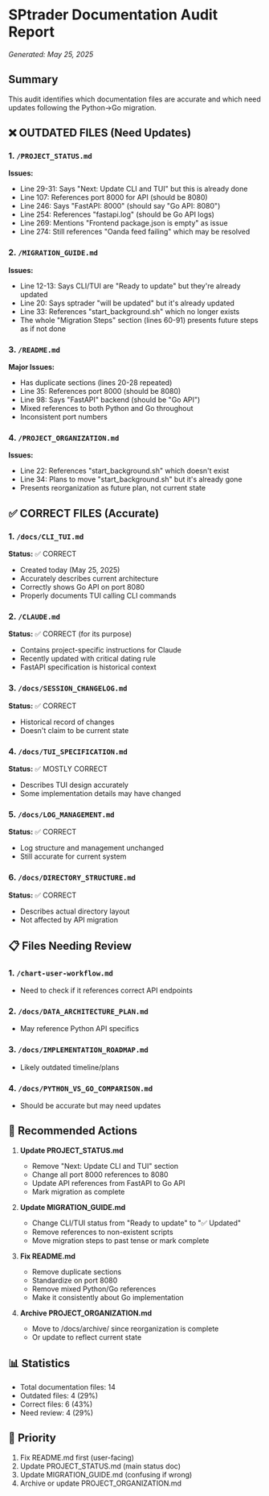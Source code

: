 # SPtrader Documentation Audit Report
*Generated: May 25, 2025*

## Summary
This audit identifies which documentation files are accurate and which need updates following the Python→Go migration.

## ❌ OUTDATED FILES (Need Updates)

### 1. `/PROJECT_STATUS.md`
**Issues:**
- Line 29-31: Says "Next: Update CLI and TUI" but this is already done
- Line 107: References port 8000 for API (should be 8080)
- Line 246: Says "FastAPI: 8000" (should say "Go API: 8080")
- Line 254: References "fastapi.log" (should be Go API logs)
- Line 269: Mentions "Frontend package.json is empty" as issue
- Line 274: Still references "Oanda feed failing" which may be resolved

### 2. `/MIGRATION_GUIDE.md`
**Issues:**
- Line 12-13: Says CLI/TUI are "Ready to update" but they're already updated
- Line 20: Says sptrader "will be updated" but it's already updated
- Line 33: References "start_background.sh" which no longer exists
- The whole "Migration Steps" section (lines 60-91) presents future steps as if not done

### 3. `/README.md`
**Major Issues:**
- Has duplicate sections (lines 20-28 repeated)
- Line 35: References port 8000 (should be 8080)
- Line 98: Says "FastAPI" backend (should be "Go API")
- Mixed references to both Python and Go throughout
- Inconsistent port numbers

### 4. `/PROJECT_ORGANIZATION.md`
**Issues:**
- Line 22: References "start_background.sh" which doesn't exist
- Line 34: Plans to move "start_background.sh" but it's already gone
- Presents reorganization as future plan, not current state

## ✅ CORRECT FILES (Accurate)

### 1. `/docs/CLI_TUI.md`
**Status:** ✅ CORRECT
- Created today (May 25, 2025)
- Accurately describes current architecture
- Correctly shows Go API on port 8080
- Properly documents TUI calling CLI commands

### 2. `/CLAUDE.md`
**Status:** ✅ CORRECT (for its purpose)
- Contains project-specific instructions for Claude
- Recently updated with critical dating rule
- FastAPI specification is historical context

### 3. `/docs/SESSION_CHANGELOG.md`
**Status:** ✅ CORRECT
- Historical record of changes
- Doesn't claim to be current state

### 4. `/docs/TUI_SPECIFICATION.md`
**Status:** ✅ MOSTLY CORRECT
- Describes TUI design accurately
- Some implementation details may have changed

### 5. `/docs/LOG_MANAGEMENT.md`
**Status:** ✅ CORRECT
- Log structure and management unchanged
- Still accurate for current system

### 6. `/docs/DIRECTORY_STRUCTURE.md`
**Status:** ✅ CORRECT
- Describes actual directory layout
- Not affected by API migration

## 📋 Files Needing Review

### 1. `/chart-user-workflow.md`
- Need to check if it references correct API endpoints

### 2. `/docs/DATA_ARCHITECTURE_PLAN.md`
- May reference Python API specifics

### 3. `/docs/IMPLEMENTATION_ROADMAP.md`
- Likely outdated timeline/plans

### 4. `/docs/PYTHON_VS_GO_COMPARISON.md`
- Should be accurate but may need updates

## 🔧 Recommended Actions

1. **Update PROJECT_STATUS.md**
   - Remove "Next: Update CLI and TUI" section
   - Change all port 8000 references to 8080
   - Update API references from FastAPI to Go API
   - Mark migration as complete

2. **Update MIGRATION_GUIDE.md**
   - Change CLI/TUI status from "Ready to update" to "✅ Updated"
   - Remove references to non-existent scripts
   - Move migration steps to past tense or mark complete

3. **Fix README.md**
   - Remove duplicate sections
   - Standardize on port 8080
   - Remove mixed Python/Go references
   - Make it consistently about Go implementation

4. **Archive PROJECT_ORGANIZATION.md**
   - Move to /docs/archive/ since reorganization is complete
   - Or update to reflect current state

## 📊 Statistics
- Total documentation files: 14
- Outdated files: 4 (29%)
- Correct files: 6 (43%)
- Need review: 4 (29%)

## 🎯 Priority
1. Fix README.md first (user-facing)
2. Update PROJECT_STATUS.md (main status doc)
3. Update MIGRATION_GUIDE.md (confusing if wrong)
4. Archive or update PROJECT_ORGANIZATION.md